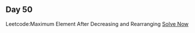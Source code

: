 ## Day 50

Leetcode:Maximum Element After Decreasing and Rearranging
[Solve Now](https://leetcode.com/problems/maximum-element-after-decreasing-and-rearranging/description/?envType=daily-question&envId=2023-11-15)